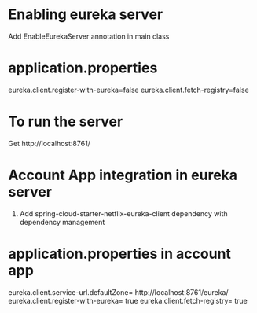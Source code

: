 
# Enabling eureka server
Add EnableEurekaServer annotation in main class 
# application.properties
eureka.client.register-with-eureka=false
eureka.client.fetch-registry=false


# To run the server 

Get http://localhost:8761/

# Account App integration in eureka server
1. Add spring-cloud-starter-netflix-eureka-client dependency with dependency management

# application.properties in account app
eureka.client.service-url.defaultZone= http://localhost:8761/eureka/
eureka.client.register-with-eureka= true
eureka.client.fetch-registry= true





